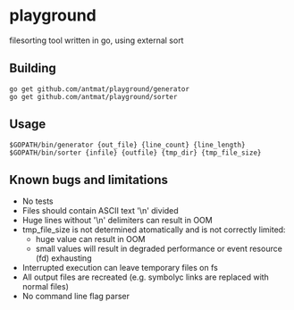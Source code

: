 # playground
filesorting tool written in go, using external sort

## Building
  
```
go get github.com/antmat/playground/generator
go get github.com/antmat/playground/sorter
```
  
## Usage
```
$GOPATH/bin/generator {out_file} {line_count} {line_length}
$GOPATH/bin/sorter {infile} {outfile} {tmp_dir} {tmp_file_size}
```

## Known bugs and limitations
  * No tests
  * Files should contain ASCII text '\n' divided
  * Huge lines without '\n' delimiters can result in OOM
  * tmp_file_size is not determined atomatically and is not correctly limited:
    * huge value can result in OOM
    * small values will result in degraded performance or event resource (fd) exhausting 
  * Interrupted execution can leave temporary files on fs
  * All output files are recreated (e.g. symbolyc links are replaced with normal files)
  * No command line flag parser